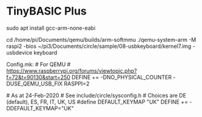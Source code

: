 # TinyBASIC Plus

sudo apt install gcc-arm-none-eabi


cd /home/pi/Documents/qemu/builds/arm-softmmu
./qemu-system-arm -M raspi2 -bios  ~/pi3/Documents/circle/sample/08-usbkeyboard/kernel7.img -usbdevice keyboard



Config.mk:
\# For QEMU
\# https://www.raspberrypi.org/forums/viewtopic.php?f=72&t=90130&start=250
DEFINE += -DNO_PHYSICAL_COUNTER -DUSE_QEMU_USB_FIX
RASPPI=2

\# As at 24-Feb-2020
\# See include/circle/sysconfig.h
\# Choices are DE (default), ES, FR, IT, UK, US 
\#define DEFAULT_KEYMAP		"UK"
DEFINE += -DDEFAULT_KEYMAP=\"UK\"
